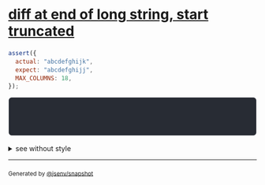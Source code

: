 # [diff at end of long string, start truncated](../../string.test.js#L101)

```js
assert({
  actual: "abcdefghijk",
  expect: "abcdefghijj",
  MAX_COLUMNS: 18,
});
```

![img](throw.svg)

<details>
  <summary>see without style</summary>

```console
AssertionError: actual and expect are different

actual: …"efghijk"
expect: …"efghijj"
```

</details>


---

<sub>
  Generated by <a href="https://github.com/jsenv/core/tree/main/packages/independent/snapshot">@jsenv/snapshot</a>
</sub>
